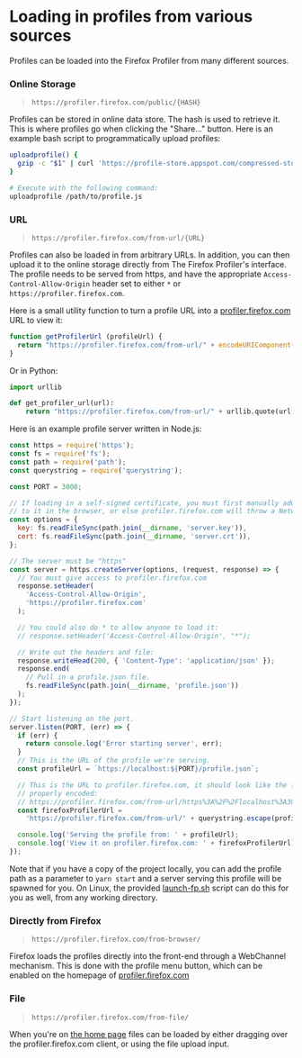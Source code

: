 # Loading in profiles from various sources

Profiles can be loaded into the Firefox Profiler from many different sources.

### Online Storage

> `https://profiler.firefox.com/public/{HASH}`

Profiles can be stored in online data store. The hash is used to retrieve it. This is where profiles go when clicking the "Share..." button. Here is an example bash script to programmatically upload profiles:

```bash
uploadprofile() {
  gzip -c "$1" | curl 'https://profile-store.appspot.com/compressed-store' --compressed --data-binary @- | awk '{print "Hosted at: https://profiler.firefox.com/public/"$1}'
}

# Execute with the following command:
uploadprofile /path/to/profile.js
```

### URL

> `https://profiler.firefox.com/from-url/{URL}`

Profiles can also be loaded in from arbitrary URLs. In addition, you can then upload it to the online storage directly from The Firefox Profiler's interface. The profile needs to be served from https, and have the appropriate `Access-Control-Allow-Origin` header set to either `*` or `https://profiler.firefox.com`.

Here is a small utility function to turn a profile URL into a [profiler.firefox.com](https://profiler.firefox.com) URL to view it:

```js
function getProfilerUrl (profileUrl) {
  return "https://profiler.firefox.com/from-url/" + encodeURIComponent(profileUrl)};
}
```

Or in Python:

```python
import urllib

def get_profiler_url(url):
    return "https://profiler.firefox.com/from-url/" + urllib.quote(url, safe="")
```

Here is an example profile server written in Node.js:

```js
const https = require('https');
const fs = require('fs');
const path = require('path');
const querystring = require('querystring');

const PORT = 3000;

// If loading in a self-signed certificate, you must first manually add an exception
// to it in the browser, or else profiler.firefox.com will throw a NetworkError error.
const options = {
  key: fs.readFileSync(path.join(__dirname, 'server.key')),
  cert: fs.readFileSync(path.join(__dirname, 'server.crt')),
};

// The server must be "https"
const server = https.createServer(options, (request, response) => {
  // You must give access to profiler.firefox.com
  response.setHeader(
    'Access-Control-Allow-Origin',
    'https://profiler.firefox.com'
  );

  // You could also do * to allow anyone to load it:
  // response.setHeader('Access-Control-Allow-Origin', "*");

  // Write out the headers and file:
  response.writeHead(200, { 'Content-Type': 'application/json' });
  response.end(
    // Pull in a profile.json file.
    fs.readFileSync(path.join(__dirname, 'profile.json'))
  );
});

// Start listening on the port.
server.listen(PORT, (err) => {
  if (err) {
    return console.log('Error starting server', err);
  }
  // This is the URL of the profile we're serving.
  const profileUrl = `https://localhost:${PORT}/profile.json`;

  // This is the URL to profiler.firefox.com, it should look like the following when
  // properly encoded:
  // https://profiler.firefox.com/from-url/https%3A%2F%2Flocalhost%3A3000%2Fprofile.json
  const firefoxProfilerUrl =
    'https://profiler.firefox.com/from-url/' + querystring.escape(profileUrl);

  console.log('Serving the profile from: ' + profileUrl);
  console.log('View it on profiler.firefox.com: ' + firefoxProfilerUrl);
});
```

Note that if you have a copy of the project locally, you can add the profile path as a parameter to `yarn start` and a server serving this profile will be spawned for you. On Linux, the provided [launch-fp.sh](../bin/launch-fp.sh) script can do this for you as well, from any working directory.

### Directly from Firefox

> `https://profiler.firefox.com/from-browser/`

Firefox loads the profiles directly into the front-end through a WebChannel mechanism. This is done with the profile menu button, which can be enabled on the homepage of [profiler.firefox.com](https://profiler.firefox.com/)

### File

> `https://profiler.firefox.com/from-file/`

When you're on [the home page](https://profiler.firefox.com) files can be loaded by either dragging over the profiler.firefox.com client, or using the file upload input.
